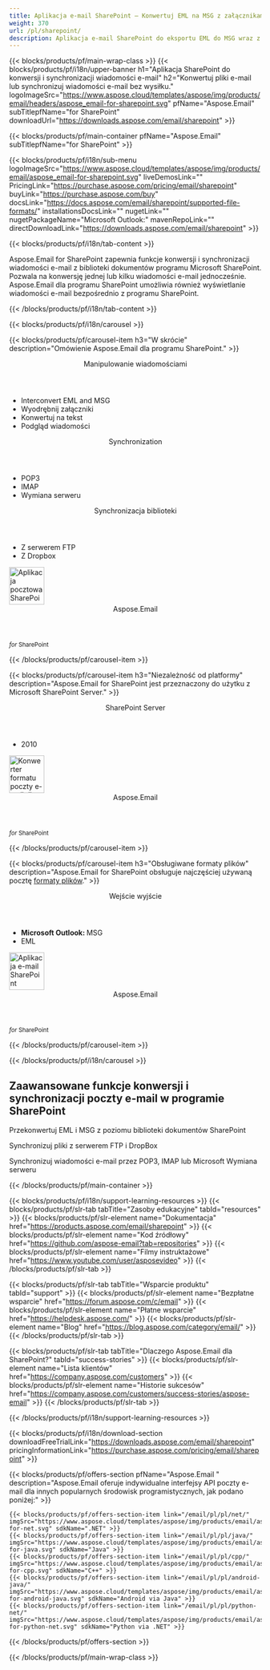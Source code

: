 ```yaml
---
title: Aplikacja e-mail SharePoint — Konwertuj EML na MSG z załącznikami 
weight: 370
url: /pl/sharepoint/ 
description: Aplikacja e-mail SharePoint do eksportu EML do MSG wraz z załącznikami e-mail. Synchronizuj pliki i wiadomości e-mail z FTP POP3 IMAP lub MS Wymiana serweru
---
```


{{< blocks/products/pf/main-wrap-class >}}
{{< blocks/products/pf/i18n/upper-banner h1="Aplikacja SharePoint do konwersji i synchronizacji wiadomości e-mail" h2="Konwertuj pliki e-mail lub synchronizuj wiadomości e-mail bez wysiłku." logoImageSrc="https://www.aspose.cloud/templates/aspose/img/products/email/headers/aspose_email-for-sharepoint.svg" pfName="Aspose.Email" subTitlepfName="for SharePoint" downloadUrl="https://downloads.aspose.com/email/sharepoint" >}}

{{< blocks/products/pf/main-container pfName="Aspose.Email" subTitlepfName="for SharePoint" >}}

{{< blocks/products/pf/i18n/sub-menu logoImageSrc="https://www.aspose.cloud/templates/aspose/img/products/email/aspose_email-for-sharepoint.svg" liveDemosLink="" PricingLink="https://purchase.aspose.com/pricing/email/sharepoint" buyLink="https://purchase.aspose.com/buy" docsLink="https://docs.aspose.com/email/sharepoint/supported-file-formats/" installationsDocsLink="" nugetLink="" nugetPackageName="Microsoft Outlook:" mavenRepoLink="" directDownloadLink="https://downloads.aspose.com/email/sharepoint" >}}

{{< blocks/products/pf/i18n/tab-content >}}
<p>
 Aspose.Email for SharePoint zapewnia funkcje konwersji i synchronizacji wiadomości e-mail z biblioteki dokumentów programu Microsoft SharePoint. Pozwala na konwersję jednej lub kilku wiadomości e-mail jednocześnie. Aspose.Email dla programu SharePoint umożliwia również wyświetlanie wiadomości e-mail bezpośrednio z programu SharePoint.
</p>

{{< /blocks/products/pf/i18n/tab-content >}}

<!--Diagrams Start-->
{{< blocks/products/pf/i18n/carousel >}}

{{< blocks/products/pf/carousel-item h3="W skrócie" description="Omówienie Aspose.Email dla programu SharePoint." >}}
<div class="diagram1 d1-sharepoint">
 <div class="d1-row">
  <div class="d1-col d1-left">
   <header>
    <i class="fa fa-envelope">
    </i>
    Manipulowanie wiadomościami
   </header>
   <ul>
    <li>
     Interconvert EML and MSG
    </li>
    <li>
     Wyodrębnij załączniki
    </li>
    <li>
     Konwertuj na tekst
    </li>
    <li>
     Podgląd wiadomości
    </li>
   </ul>
   <header>
    <i class="fa fa-balance-scale">
    </i>
    Synchronization
   </header>
   <ul>
    <li>
     POP3
    </li>
    <li>
     IMAP
    </li>
    <li>
     Wymiana serweru
    </li>
   </ul>
  </div>
  <!--/left-->
  <div class="d1-col d1-right">
   <header>
    <i class="fa fa-check-square-o">
    </i>
    Synchronizacja biblioteki
   </header>
   <ul>
    <li>
     Z serwerem FTP
    </li>
    <li>
     Z Dropbox
    </li>
   </ul>
  </div>
  <!--/right-->
 </div>
 <!--/row-->
 <div class="d1-logo">
  <img width="70" height="75" alt="Aplikacja pocztowa SharePoint" src="https://www.aspose.cloud/templates/aspose/img/products/email/aspose_email-for-sharepoint.svg"/>
  <header>
   Aspose.Email
  </header>
  <footer>
   <small>
    <em>
     for
    </em>
    SharePoint
   </small>
  </footer>
 </div>
 <!--/logo-->
</div>

{{< /blocks/products/pf/carousel-item >}}

{{< blocks/products/pf/carousel-item h3="Niezależność od platformy" description="Aspose.Email for SharePoint jest przeznaczony do użytku z Microsoft SharePoint Server." >}}
<div class="diagram1 d1-sharepoint">
 <div class="d1-row">
  <div class="d1-col d1-left">
   <header style="padding-left: 0px;">
    <i class="fa fa-cubes">
    </i>
    SharePoint Server
   </header>
   <ul>
    <li>
     2010
    </li>
   </ul>
  </div>
  <!--/left-->
  <div class="d1-col d1-right">
  </div>
  <!--/right-->
 </div>
 <!--/row-->
 <div class="d1-logo">
  <img width="70" height="75" alt="Konwerter formatu poczty e-mail dla SharePoint" src="https://www.aspose.cloud/templates/aspose/img/products/email/aspose_email-for-sharepoint.svg"/>
  <header>
   Aspose.Email
  </header>
  <footer>
   <small>
    <em>
     for
    </em>
    SharePoint
   </small>
  </footer>
 </div>
 <!--/logo-->
</div>

{{< /blocks/products/pf/carousel-item >}}

{{< blocks/products/pf/carousel-item h3="Obsługiwane formaty plików" description="Aspose.Email for SharePoint obsługuje najczęściej używaną pocztę [formaty plików](https://docs.aspose.com/email/sharepoint/supported-file-formats/)." >}}
<div class="diagram1 d2 d1-sharepoint">
 <div class="d1-row">
  <div class="d1-col d1-left">
   <header>
    Wejście wyjście
   </header>
   <ul>
    <li>
     <b>
      Microsoft Outlook:
     </b>
     MSG
    </li>
    <li>
     EML
    </li>
   </ul>
  </div>
  <!--/left-->
  <div class="d1-col d1-right">
  </div>
  <!--/right-->
 </div>
 <!--/row-->
 <div class="d1-logo">
  <img width="70" height="75" alt="Aplikacja e-mail SharePoint" src="https://www.aspose.cloud/templates/aspose/img/products/email/aspose_email-for-sharepoint.svg"/>
  <header>
   Aspose.Email
  </header>
  <footer>
   <small>
    <em>
     for
    </em>
    SharePoint
   </small>
  </footer>
 </div>
 <!--/logo-->
</div>

{{< /blocks/products/pf/carousel-item >}}

{{< /blocks/products/pf/i18n/carousel >}}
<!--Diagrams End-->

<!--Feature-section Start-->
<div class="container-fluid features-section bg-gray singleproduct">
 <a class="anchor" id="features" name="features">
 </a>
 <div class="row">
  <div class="container">
   <h2 class="pr-ft">
    Zaawansowane funkcje konwersji i synchronizacji poczty e-mail w programie SharePoint
   </h2>
   <p>
   </p>
   <div class="col-lg-4">
    <em class="fa fa-file-text-o ico-blue fa-2x col-lg-2">
    </em>
    <p class="col-lg-10">
     Przekonwertuj EML i MSG z poziomu biblioteki dokumentów SharePoint
    </p>
   </div>
   <div class="col-lg-4">
    <em class="fa fa-server ico-blue fa-2x col-lg-2">
    </em>
    <p class="col-lg-10">
     Synchronizuj pliki z serwerem FTP i DropBox
    </p>
   </div>
   <div class="col-lg-4">
    <em class="fa fa-refresh ico-blue fa-2x col-lg-2">
    </em>
    <p class="col-lg-10">
     Synchronizuj wiadomości e-mail przez POP3, IMAP lub Microsoft Wymiana serweru
    </p>
   </div>
   <!--

<div class="col-lg-4"><em class="fa fa-dropbox  ico-blue fa-2x col-lg-2"> </em>

<p class="col-lg-10">Synchronizuj pliki z DropBox</p>

</div>

-->
   <div class="col-lg-12">
    <h2 class="h2title">
     Konwersja wzajemna formatów MSG i EML
    </h2>
    <p>
     Aspose.Email for SharePoint obsługuje najpopularniejsze formaty wiadomości. Aplikacja do konwersji wiadomości e-mail zapewnia również możliwość wzajemnej konwersji obsługiwanych plików wiadomości bez utraty jakichkolwiek informacji.
    </p>
   </div>
   <div class="col-lg-12">
    <h2 class="h2title">
     Synchronizuj wiadomości e-mail i pliki bezpośrednio z SharePoint
    </h2>
    <p>
     Aspose.Email for SharePoint może łączyć się z serwerami FTP, POP3, IMAP i Microsoft Exchange w celu synchronizacji poczty e-mail bezpośrednio z aplikacji SharePoint. Ponadto aplikacja umożliwia łączenie się z serwerem FTP i wysyłanie plików z biblioteki dokumentów SharePoint.
    </p>
   </div>
   <div class="col-lg-12">
    <h2 class="h2title">
     Wyodrębnij załączniki
    </h2>
    <p>
     Aspose.Email for SharePoint umożliwia wyodrębnianie załączników z pobranych wiadomości i przechowywanie ich jako oddzielnych plików w bibliotece dokumentów programu SharePoint.
    </p>
   </div>
  </div>
 </div>
</div>
<!--Feature-section End-->

{{< /blocks/products/pf/main-container >}}


{{< blocks/products/pf/i18n/support-learning-resources >}}
{{< blocks/products/pf/slr-tab tabTitle="Zasoby edukacyjne" tabId="resources" >}}
{{< blocks/products/pf/slr-element name="Dokumentacja" href="https://products.aspose.com/email/sharepoint" >}}
{{< blocks/products/pf/slr-element name="Kod źródłowy" href="https://github.com/aspose-email?tab=repositories" >}}
{{< blocks/products/pf/slr-element name="Filmy instruktażowe" href="https://www.youtube.com/user/asposevideo" >}}
{{< /blocks/products/pf/slr-tab >}}

{{< blocks/products/pf/slr-tab tabTitle="Wsparcie produktu" tabId="support" >}}
{{< blocks/products/pf/slr-element name="Bezpłatne wsparcie" href="https://forum.aspose.com/c/email" >}}
{{< blocks/products/pf/slr-element name="Płatne wsparcie" href="https://helpdesk.aspose.com/" >}}
{{< blocks/products/pf/slr-element name="Blog" href="https://blog.aspose.com/category/email/" >}}
{{< /blocks/products/pf/slr-tab >}}

{{< blocks/products/pf/slr-tab tabTitle="Dlaczego Aspose.Email dla SharePoint?" tabId="success-stories" >}}
{{< blocks/products/pf/slr-element name="Lista klientów" href="https://company.aspose.com/customers" >}}
{{< blocks/products/pf/slr-element name="Historie sukcesów" href="https://company.aspose.com/customers/success-stories/aspose-email" >}}
{{< /blocks/products/pf/slr-tab >}}

{{< /blocks/products/pf/i18n/support-learning-resources >}}

{{< blocks/products/pf/i18n/download-section downloadFreeTrialLink="https://downloads.aspose.com/email/sharepoint" pricingInformationLink="https://purchase.aspose.com/pricing/email/sharepoint" >}}

{{< blocks/products/pf/offers-section pfName="Aspose.Email " description="Aspose.Email oferuje indywidualne interfejsy API poczty e-mail dla innych popularnych środowisk programistycznych, jak podano poniżej:" >}}

    {{< blocks/products/pf/offers-section-item link="/email/pl/pl/net/" imgSrc="https://www.aspose.cloud/templates/aspose/img/products/email/aspose_email-for-net.svg" sdkName=".NET" >}}
    {{< blocks/products/pf/offers-section-item link="/email/pl/pl/java/" imgSrc="https://www.aspose.cloud/templates/aspose/img/products/email/aspose_email-for-java.svg" sdkName="Java" >}}
    {{< blocks/products/pf/offers-section-item link="/email/pl/pl/cpp/" imgSrc="https://www.aspose.cloud/templates/aspose/img/products/email/aspose_email-for-cpp.svg" sdkName="C++" >}}
    {{< blocks/products/pf/offers-section-item link="/email/pl/pl/android-java/" imgSrc="https://www.aspose.cloud/templates/aspose/img/products/email/aspose_email-for-android-java.svg" sdkName="Android via Java" >}}
    {{< blocks/products/pf/offers-section-item link="/email/pl/pl/python-net/" imgSrc="https://www.aspose.cloud/templates/aspose/img/products/email/aspose_email-for-python-net.svg" sdkName="Python via .NET" >}}

{{< /blocks/products/pf/offers-section >}}

{{< /blocks/products/pf/main-wrap-class >}}